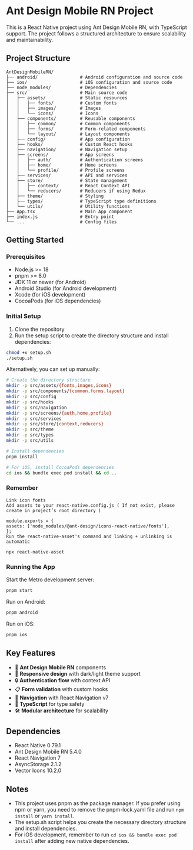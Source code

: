 # Ant Design Mobile RN Project

This is a React Native project using Ant Design Mobile RN, with TypeScript support. The project follows a structured architecture to ensure scalability and maintainability.

## Project Structure

```
AntDesignMobileRN/
├── android/                # Android configuration and source code
├── ios/                    # iOS configuration and source code
├── node_modules/           # Dependencies
├── src/                    # Main source code
│   ├── assets/             # Static resources
│   │   ├── fonts/          # Custom fonts
│   │   ├── images/         # Images
│   │   └── icons/          # Icons
│   ├── components/         # Reusable components
│   │   ├── common/         # Common components
│   │   ├── forms/          # Form-related components
│   │   └── layout/         # Layout components
│   ├── config/             # App configuration
│   ├── hooks/              # Custom React hooks
│   ├── navigation/         # Navigation setup
│   ├── screens/            # App screens
│   │   ├── auth/           # Authentication screens
│   │   ├── home/           # Home screens
│   │   └── profile/        # Profile screens
│   ├── services/           # API and services
│   ├── store/              # State management
│   │   ├── context/        # React Context API
│   │   └── reducers/       # Reducers if using Redux
│   ├── theme/              # Styling
│   ├── types/              # TypeScript type definitions
│   └── utils/              # Utility functions
├── App.tsx                 # Main App component
├── index.js                # Entry point
└── ...                     # Config files
```

## Getting Started

### Prerequisites

- Node.js >= 18
- pnpm >= 8.0
- JDK 11 or newer (for Android)
- Android Studio (for Android development)
- Xcode (for iOS development)
- CocoaPods (for iOS dependencies)

### Initial Setup

1. Clone the repository
2. Run the setup script to create the directory structure and install dependencies:

```sh
chmod +x setup.sh
./setup.sh
```

Alternatively, you can set up manually:

```sh
# Create the directory structure
mkdir -p src/assets/{fonts,images,icons}
mkdir -p src/components/{common,forms,layout}
mkdir -p src/config
mkdir -p src/hooks
mkdir -p src/navigation
mkdir -p src/screens/{auth,home,profile}
mkdir -p src/services
mkdir -p src/store/{context,reducers}
mkdir -p src/theme
mkdir -p src/types
mkdir -p src/utils

# Install dependencies
pnpm install

# For iOS, install CocoaPods dependencies
cd ios && bundle exec pod install && cd ..
```

### Remember
```
Link icon fonts
Add assets to your react-native.config.js ( If not exist, please create in project’s root directory )

module.exports = {
assets: ['node_modules/@ant-design/icons-react-native/fonts'],
};
Run the react-native-asset's command and linking + unlinking is automatic

npx react-native-asset
```

### Running the App

Start the Metro development server:

```sh
pnpm start
```

Run on Android:

```sh
pnpm android
```

Run on iOS:

```sh
pnpm ios
```

## Key Features

- 🎨 **Ant Design Mobile RN** components
- 📱 **Responsive design** with dark/light theme support
- 🔒 **Authentication flow** with context API
- 📋 **Form validation** with custom hooks
- 🧭 **Navigation** with React Navigation v7
- 🎯 **TypeScript** for type safety
- 🛠️ **Modular architecture** for scalability

## Dependencies

- React Native 0.79.1
- Ant Design Mobile RN 5.4.0
- React Navigation 7
- AsyncStorage 2.1.2
- Vector Icons 10.2.0

## Notes

- This project uses pnpm as the package manager. If you prefer using npm or yarn, you need to remove the pnpm-lock.yaml file and run `npm install` or `yarn install`.
- The setup.sh script helps you create the necessary directory structure and install dependencies.
- For iOS development, remember to run `cd ios && bundle exec pod install` after adding new native dependencies.
